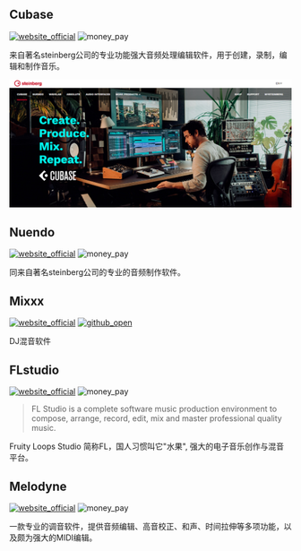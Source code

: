 ## Cubase
[![website_official](https://gitbook07.oss-cn-hangzhou.aliyuncs.com/website_official.svg)](https://new.steinberg.net/cubase/) ![money_pay](https://gitbook07.oss-cn-hangzhou.aliyuncs.com/money_pay.svg)

来自著名steinberg公司的专业功能强大音频处理编辑软件，用于创建，录制，编辑和制作音乐。

![Cubase](../../.gitbook/assets/z-mv-music-making-cubase.png)

## Nuendo
[![website_official](https://gitbook07.oss-cn-hangzhou.aliyuncs.com/website_official.svg)](https://new.steinberg.net/nuendo/) ![money_pay](https://gitbook07.oss-cn-hangzhou.aliyuncs.com/money_pay.svg)

同来自著名steinberg公司的专业的音频制作软件。

## Mixxx
[![website_official](https://gitbook07.oss-cn-hangzhou.aliyuncs.com/website_official.svg)](https://mixxx.org/) [![github_open](https://gitbook07.oss-cn-hangzhou.aliyuncs.com/github_open.svg)](https://github.com/mixxxdj/mixxx)

DJ混音软件

## FLstudio
[![website_official](https://gitbook07.oss-cn-hangzhou.aliyuncs.com/website_official.svg)](https://www.image-line.com/flstudio/) ![money_pay](https://gitbook07.oss-cn-hangzhou.aliyuncs.com/money_pay.svg)

> FL Studio is a complete software music production environment to compose, arrange, record, edit, mix and master professional quality music.

Fruity Loops Studio 简称FL，国人习惯叫它"水果", 强大的电子音乐创作与混音平台。

## Melodyne
[![website_official](https://gitbook07.oss-cn-hangzhou.aliyuncs.com/website_official.svg)](https://www.celemony.com/en/melodyne/what-is-melodyne) ![money_pay](https://gitbook07.oss-cn-hangzhou.aliyuncs.com/money_pay.svg)

一款专业的调音软件，提供音频编辑、高音校正、和声、时间拉伸等多项功能，以及颇为强大的MIDI编辑。



